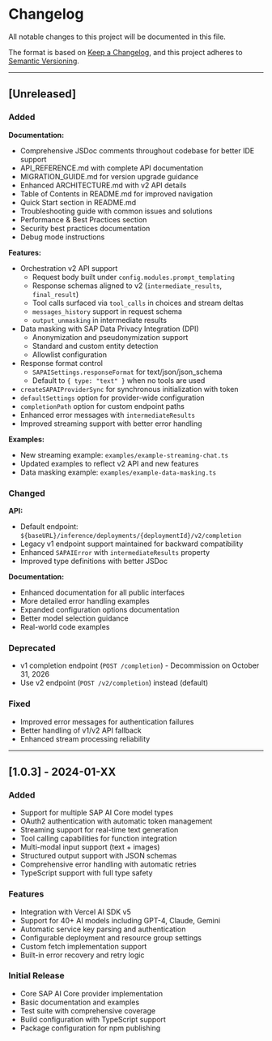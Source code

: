 # Changelog

All notable changes to this project will be documented in this file.

The format is based on [Keep a Changelog](https://keepachangelog.com/en/1.0.0/),
and this project adheres to [Semantic Versioning](https://semver.org/spec/v2.0.0.html).

---

## [Unreleased]

### Added

**Documentation:**
- Comprehensive JSDoc comments throughout codebase for better IDE support
- API_REFERENCE.md with complete API documentation
- MIGRATION_GUIDE.md for version upgrade guidance
- Enhanced ARCHITECTURE.md with v2 API details
- Table of Contents in README.md for improved navigation
- Quick Start section in README.md
- Troubleshooting guide with common issues and solutions
- Performance & Best Practices section
- Security best practices documentation
- Debug mode instructions

**Features:**
- Orchestration v2 API support
  - Request body built under `config.modules.prompt_templating`
  - Response schemas aligned to v2 (`intermediate_results`, `final_result`)
  - Tool calls surfaced via `tool_calls` in choices and stream deltas
  - `messages_history` support in request schema
  - `output_unmasking` in intermediate results
- Data masking with SAP Data Privacy Integration (DPI)
  - Anonymization and pseudonymization support
  - Standard and custom entity detection
  - Allowlist configuration
- Response format control
  - `SAPAISettings.responseFormat` for text/json/json_schema
  - Default to `{ type: "text" }` when no tools are used
- `createSAPAIProviderSync` for synchronous initialization with token
- `defaultSettings` option for provider-wide configuration
- `completionPath` option for custom endpoint paths
- Enhanced error messages with `intermediateResults`
- Improved streaming support with better error handling

**Examples:**
- New streaming example: `examples/example-streaming-chat.ts`
- Updated examples to reflect v2 API and new features
- Data masking example: `examples/example-data-masking.ts`

### Changed

**API:**
- Default endpoint: `${baseURL}/inference/deployments/{deploymentId}/v2/completion`
- Legacy v1 endpoint support maintained for backward compatibility
- Enhanced `SAPAIError` with `intermediateResults` property
- Improved type definitions with better JSDoc

**Documentation:**
- Enhanced documentation for all public interfaces
- More detailed error handling examples
- Expanded configuration options documentation
- Better model selection guidance
- Real-world code examples

### Deprecated

- v1 completion endpoint (`POST /completion`) - Decommission on October 31, 2026
- Use v2 endpoint (`POST /v2/completion`) instead (default)

### Fixed

- Improved error messages for authentication failures
- Better handling of v1/v2 API fallback
- Enhanced stream processing reliability

---

## [1.0.3] - 2024-01-XX

### Added
- Support for multiple SAP AI Core model types
- OAuth2 authentication with automatic token management
- Streaming support for real-time text generation
- Tool calling capabilities for function integration
- Multi-modal input support (text + images)
- Structured output support with JSON schemas
- Comprehensive error handling with automatic retries
- TypeScript support with full type safety

### Features
- Integration with Vercel AI SDK v5
- Support for 40+ AI models including GPT-4, Claude, Gemini
- Automatic service key parsing and authentication
- Configurable deployment and resource group settings
- Custom fetch implementation support
- Built-in error recovery and retry logic

### Initial Release
- Core SAP AI Core provider implementation
- Basic documentation and examples
- Test suite with comprehensive coverage
- Build configuration with TypeScript support
- Package configuration for npm publishing
